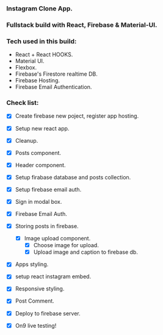### Instagram Clone App.
### Fullstack build with React, Firebase & Material-UI.

### Tech used in this build:
* React + React HOOKS.
* Material UI.
* Flexbox.
* Firebase's Firestore realtime DB.
* Firebase Hosting.
* Firebase Email Authentication.

### Check list:
* [x] Create firebase new poject, register app hosting.
* [x] Setup new react app.
* [x] Cleanup.
* [x] Posts component.
* [x] Header component.
* [x] Setup firabase database and posts collection.
* [x] Setup firebase email auth.
* [x] Sign in modal box.
* [x] Firebase Email Auth.
* [x] Storing posts in firebase.
    * [x] Image upload component.
        * [x] Choose image for upload.
        * [x] Upload image and caption to firebase db.
* [x] Apps styling.
* [x] setup react instagram embed.
* [x] Responsive styling.
* [x] Post Comment.
* [x] Deploy to firebase server.
* [x] On9 live testing!

